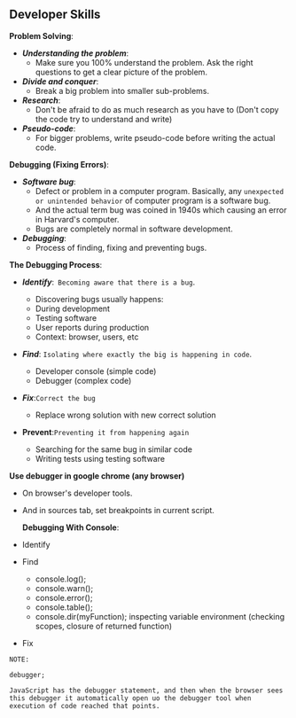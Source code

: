 ## Developer Skills

**Problem Solving**:

- **_Understanding the problem_**:
  - Make sure you 100% understand the problem. Ask the right questions to get a clear picture of the problem.
- **_Divide and conquer_**:
  - Break a big problem into smaller sub-problems.
- **_Research_**:
  - Don't be afraid to do as much research as you have to (Don't copy the code try to understand and write)
- **_Pseudo-code_**:
  - For bigger problems, write pseudo-code before writing the actual code.

**Debugging (Fixing Errors)**:

- **_Software bug_**:
  - Defect or problem in a computer program. Basically, any `unexpected or unintended behavior` of computer program is a software bug.
  - And the actual term bug was coined in 1940s which causing an error in Harvard's computer.
  - Bugs are completely normal in software development.
- **_Debugging_**:
  - Process of finding, fixing and preventing bugs.

**The Debugging Process**:

- **_Identify_**:` Becoming aware that there is a bug`.

  - Discovering bugs usually happens:
  - During development
  - Testing software
  - User reports during production
  - Context: browser, users, etc

- **_Find_**: `Isolating where exactly the big is happening in code`.
  - Developer console (simple code)
  - Debugger (complex code)
- **_Fix_**:`Correct the bug`
  - Replace wrong solution with new correct solution
- **Prevent**:`Preventing it from happening again`
  - Searching for the same bug in similar code
  - Writing tests using testing software

**Use debugger in google chrome (any browser)**

- On browser's developer tools.
- And in sources tab, set breakpoints in current script.

  **Debugging With Console**:

- Identify
- Find
  - console.log();
  - console.warn();
  - console.error();
  - console.table();
  - console.dir(myFunction); inspecting variable environment (checking scopes, closure of returned function)
- Fix

```
NOTE:

debugger;

JavaScript has the debugger statement, and then when the browser sees this debugger it automatically open uo the debugger tool when execution of code reached that points.
```
